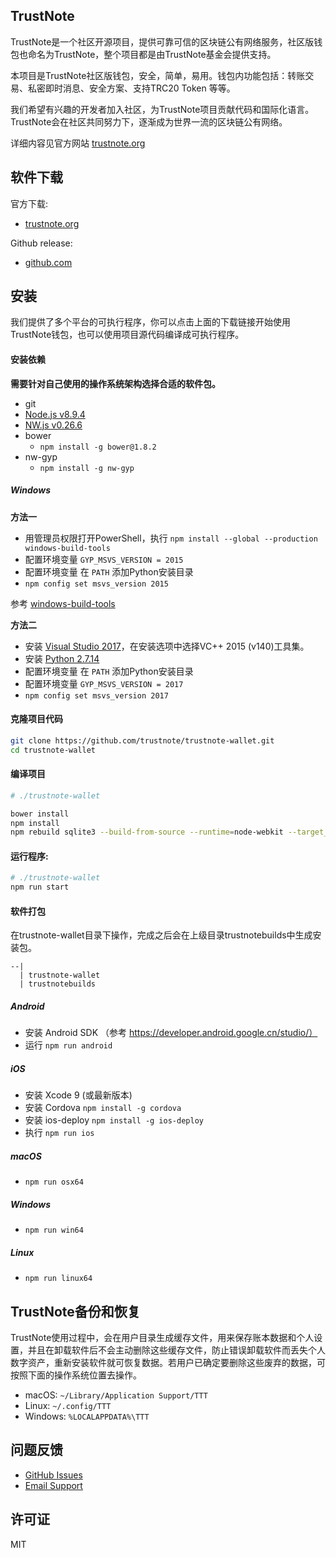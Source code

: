 ## TrustNote

TrustNote是一个社区开源项目，提供可靠可信的区块链公有网络服务，社区版钱包也命名为TrustNote，整个项目都是由TrustNote基金会提供支持。

本项目是TrustNote社区版钱包，安全，简单，易用。钱包内功能包括：转账交易、私密即时消息、安全方案、支持TRC20 Token 等等。

我们希望有兴趣的开发者加入社区，为TrustNote项目贡献代码和国际化语言。TrustNote会在社区共同努力下，逐渐成为世界一流的区块链公有网络。

详细内容见官方网站 [trustnote.org](https://trustnote.org/)

## 软件下载

官方下载: 
- [trustnote.org](https://trustnote.org/application.html)

Github release: 
- [github.com](https://github.com/trustnote/trustnote-wallet/releases)


## 安装

我们提供了多个平台的可执行程序，你可以点击上面的下载链接开始使用TrustNote钱包，也可以使用项目源代码编译成可执行程序。

#### 安装依赖

**需要针对自己使用的操作系统架构选择合适的软件包。**

- git
- [Node.js v8.9.4](https://nodejs.org/dist/v8.9.4/)
- [NW.js v0.26.6](https://dl.nwjs.io/v0.26.6)
- bower
    - `npm install -g bower@1.8.2`
- nw-gyp
    - `npm install -g nw-gyp`


##### Windows

**方法一**

- 用管理员权限打开PowerShell，执行 `npm install --global --production windows-build-tools`
- 配置环境变量 `GYP_MSVS_VERSION = 2015`
- 配置环境变量 在 `PATH` 添加Python安装目录
- `npm config set msvs_version 2015`

参考 [windows-build-tools](https://github.com/felixrieseberg/windows-build-tools)


**方法二**

- 安装 [Visual Studio 2017](https://visualstudio.microsoft.com/zh-hans/thank-you-downloading-visual-studio/?sku=Community&rel=15)，在安装选项中选择VC++ 2015 (v140)工具集。
- 安装 [Python 2.7.14](https://www.python.org/downloads/release/python-2714/)
- 配置环境变量 在 `PATH` 添加Python安装目录
- 配置环境变量 `GYP_MSVS_VERSION = 2017`
- `npm config set msvs_version 2017`


#### 克隆项目代码

```sh
git clone https://github.com/trustnote/trustnote-wallet.git
cd trustnote-wallet
```

#### 编译项目

```sh
# ./trustnote-wallet

bower install
npm install
npm rebuild sqlite3 --build-from-source --runtime=node-webkit --target_arch=x64 --target=0.26.6
```

#### 运行程序:

```sh
# ./trustnote-wallet
npm run start
```

#### 软件打包

在trustnote-wallet目录下操作，完成之后会在上级目录trustnotebuilds中生成安装包。

```
--|
  | trustnote-wallet
  | trustnotebuilds
```

##### Android

- 安装 Android SDK （参考 https://developer.android.google.cn/studio/）
- 运行 `npm run android`

##### iOS

- 安装 Xcode 9 (或最新版本)
- 安装 Cordova `npm install -g cordova`
- 安装 ios-deploy `npm install -g ios-deploy`
- 执行 `npm run ios`


##### macOS

- `npm run osx64`

##### Windows

- `npm run win64`

##### Linux

- `npm run linux64`


## TrustNote备份和恢复

TrustNote使用过程中，会在用户目录生成缓存文件，用来保存账本数据和个人设置，并且在卸载软件后不会主动删除这些缓存文件，防止错误卸载软件而丢失个人数字资产，重新安装软件就可恢复数据。若用户已确定要删除这些废弃的数据，可按照下面的操作系统位置去操作。

* macOS: `~/Library/Application Support/TTT`
* Linux: `~/.config/TTT`
* Windows: `%LOCALAPPDATA%\TTT`


## 问题反馈

* [GitHub Issues](https://github.com/trustnote/trustnote-wallet/issues)
* [Email Support](mailto:foundation@trustnote.org)

## 许可证

MIT

